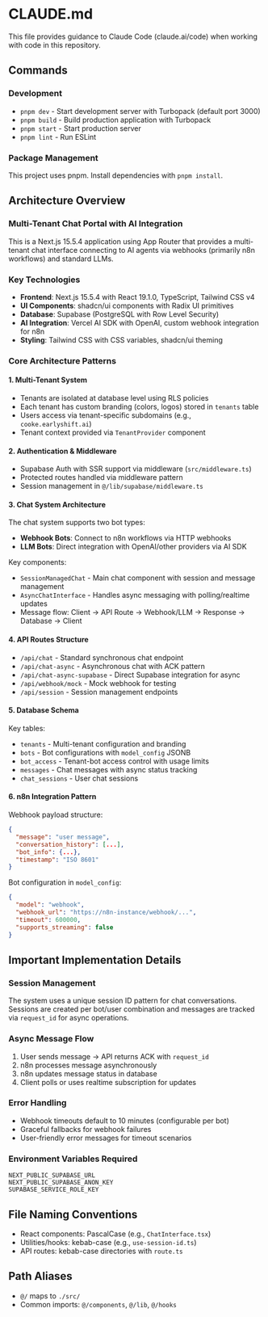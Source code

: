 # CLAUDE.md

This file provides guidance to Claude Code (claude.ai/code) when working with code in this repository.

## Commands

### Development
- `pnpm dev` - Start development server with Turbopack (default port 3000)
- `pnpm build` - Build production application with Turbopack
- `pnpm start` - Start production server
- `pnpm lint` - Run ESLint

### Package Management
This project uses pnpm. Install dependencies with `pnpm install`.

## Architecture Overview

### Multi-Tenant Chat Portal with AI Integration
This is a Next.js 15.5.4 application using App Router that provides a multi-tenant chat interface connecting to AI agents via webhooks (primarily n8n workflows) and standard LLMs.

### Key Technologies
- **Frontend**: Next.js 15.5.4 with React 19.1.0, TypeScript, Tailwind CSS v4
- **UI Components**: shadcn/ui components with Radix UI primitives
- **Database**: Supabase (PostgreSQL with Row Level Security)
- **AI Integration**: Vercel AI SDK with OpenAI, custom webhook integration for n8n
- **Styling**: Tailwind CSS with CSS variables, shadcn/ui theming

### Core Architecture Patterns

#### 1. Multi-Tenant System
- Tenants are isolated at database level using RLS policies
- Each tenant has custom branding (colors, logos) stored in `tenants` table
- Users access via tenant-specific subdomains (e.g., `cooke.earlyshift.ai`)
- Tenant context provided via `TenantProvider` component

#### 2. Authentication & Middleware
- Supabase Auth with SSR support via middleware (`src/middleware.ts`)
- Protected routes handled via middleware pattern
- Session management in `@/lib/supabase/middleware.ts`

#### 3. Chat System Architecture
The chat system supports two bot types:
- **Webhook Bots**: Connect to n8n workflows via HTTP webhooks
- **LLM Bots**: Direct integration with OpenAI/other providers via AI SDK

Key components:
- `SessionManagedChat` - Main chat component with session and message management
- `AsyncChatInterface` - Handles async messaging with polling/realtime updates
- Message flow: Client → API Route → Webhook/LLM → Response → Database → Client

#### 4. API Routes Structure
- `/api/chat` - Standard synchronous chat endpoint
- `/api/chat-async` - Asynchronous chat with ACK pattern
- `/api/chat-async-supabase` - Direct Supabase integration for async
- `/api/webhook/mock` - Mock webhook for testing
- `/api/session` - Session management endpoints

#### 5. Database Schema
Key tables:
- `tenants` - Multi-tenant configuration and branding
- `bots` - Bot configurations with `model_config` JSONB
- `bot_access` - Tenant-bot access control with usage limits
- `messages` - Chat messages with async status tracking
- `chat_sessions` - User chat sessions

#### 6. n8n Integration Pattern
Webhook payload structure:
```json
{
  "message": "user message",
  "conversation_history": [...],
  "bot_info": {...},
  "timestamp": "ISO 8601"
}
```

Bot configuration in `model_config`:
```json
{
  "model": "webhook",
  "webhook_url": "https://n8n-instance/webhook/...",
  "timeout": 600000,
  "supports_streaming": false
}
```

## Important Implementation Details

### Session Management
The system uses a unique session ID pattern for chat conversations. Sessions are created per bot/user combination and messages are tracked via `request_id` for async operations.

### Async Message Flow
1. User sends message → API returns ACK with `request_id`
2. n8n processes message asynchronously
3. n8n updates message status in database
4. Client polls or uses realtime subscription for updates

### Error Handling
- Webhook timeouts default to 10 minutes (configurable per bot)
- Graceful fallbacks for webhook failures
- User-friendly error messages for timeout scenarios

### Environment Variables Required
```
NEXT_PUBLIC_SUPABASE_URL
NEXT_PUBLIC_SUPABASE_ANON_KEY
SUPABASE_SERVICE_ROLE_KEY
```

## File Naming Conventions
- React components: PascalCase (e.g., `ChatInterface.tsx`)
- Utilities/hooks: kebab-case (e.g., `use-session-id.ts`)
- API routes: kebab-case directories with `route.ts`

## Path Aliases
- `@/` maps to `./src/`
- Common imports: `@/components`, `@/lib`, `@/hooks`